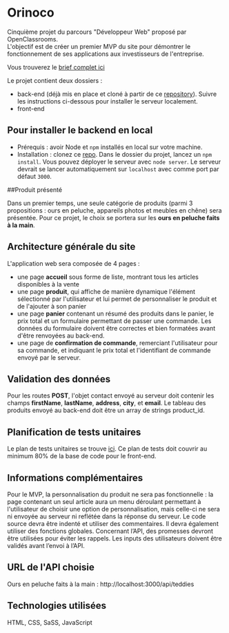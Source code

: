 # Orinoco

Cinquième projet du parcours "Développeur Web" proposé par OpenClassrooms. <br>
L'objectif est de créer un premier MVP du site pour démontrer le fonctionnement de ses applications aux investisseurs de l'entreprise.

Vous trouverez le [brief complet ici](https://s3-eu-west-1.amazonaws.com/course.oc-static.com/projects/DWJ_FR_P5/P5_Spe%CC%81cifications%20fonctionnelles%20Orinoco%20(2).pdf)

Le projet contient deux dossiers : 
- back-end (déjà mis en place et cloné à partir de ce [repository](https://github.com/OpenClassrooms-Student-Center/JWDP5)). Suivre les instructions ci-dessous pour installer le serveur localement.
- front-end

## Pour installer le backend en local

- Prérequis : avoir Node et `npm` installés en local sur votre machine.
- Installation : clonez ce [repo](https://github.com/OpenClassrooms-Student-Center/JWDP5). Dans le dossier du projet, lancez un `npm install`. Vous pouvez déployer le serveur avec `node server`. Le serveur devrait se lancer automatiquement sur `localhost` avec comme port par défaut `3000`.

##Produit présenté 

Dans un premier temps, une seule catégorie de produits (parmi 3 propositions : ours en peluche, appareils photos et meubles en chêne) sera présentée. Pour ce projet, le choix se portera sur les **ours en peluche faits à la main**.

## Architecture générale du site 

L'application web sera composée de 4 pages : 
- une page **accueil** sous forme de liste, montrant tous les articles disponibles à la vente
- une page **produit**, qui affiche de manière dynamique l'élément sélectionné par l'utilisateur et lui permet de personnaliser le produit et de l'ajouter à son panier
- une page **panier** contenant un résumé des produits dans le panier, le prix total et un formulaire permettant de passer une commande. Les données du formulaire doivent être correctes et bien formatées avant d'être renvoyées au back-end.
- une page de **confirmation de commande**, remerciant l'utilisateur pour sa commande, et indiquant le prix total et l'identifiant de commande envoyé par le serveur.

## Validation des données 

Pour les routes **POST**, l'objet contact envoyé au serveur doit contenir les champs **firstName**, **lastName**, **address**, **city**, et **email**.
Le tableau des produits envoyé au back-end doit être un array de strings product_id.

## Planification de tests unitaires 

Le plan de tests unitaires se trouve [ici](https://docs.google.com/spreadsheets/d/1G3iU2fb5bTMHGX8S7QC1u572WISqx4OatUMIJC9st0I/edit?usp=sharing).
Ce plan de tests doit couvrir au minimum 80% de la base de code pour le front-end.

## Informations complémentaires

Pour le MVP, la personnalisation du produit ne sera pas fonctionnelle : la page contenant un seul article aura un menu déroulant permettant à l'utilisateur de
choisir une option de personnalisation, mais celle-ci ne sera ni envoyée au serveur ni reflétée dans la réponse du serveur. Le code source devra être indenté et utiliser des commentaires. Il devra également utiliser des fonctions globales. Concernant l’API, des promesses devront être utilisées pour éviter les rappels. Les inputs des utilisateurs doivent être validés avant l’envoi à l’API.

## URL de l'API choisie 

Ours en peluche faits à la main : http://localhost:3000/api/teddies

## Technologies utilisées

HTML, CSS, SaSS, JavaScript

